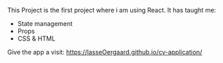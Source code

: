 This Project is the first project where i am using React.
It has taught me:
- State management
- Props
- CSS & HTML

Give the app a visit:
https://lasseOergaard.github.io/cv-application/


